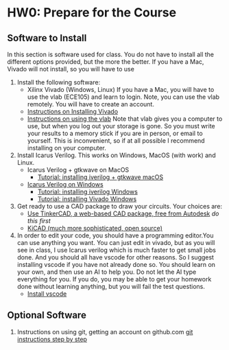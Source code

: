 # HW0: Prepare for the Course

## Software to Install

In this section is software used for class. You do not have to install all the different options provided, but the more the better.
If you have a Mac, Vivado will not install, so you will have to use

1. Install the following software:
   - Xilinx Vivado (Windows, Linux) If you have a Mac, you will have to use the vlab (ECE105) and learn to login. Note, you can use the vlab remotely. You will have to create an account.
   - [Instructions on Installing Vivado](https://rutgers.box.com/s/oefc0asy9xekwxs947kdoisw8hq9ja5f)
   - [Instructions on using the vlab](https://vlab.rutgers.edu/)
      Note that vlab gives you a computer to use, but when you log out your storage is gone. So you must write your results to a memory stick if you are in person, or email to yourself. This is inconvenient, so if at all possible I recommend installing on your computer.
1. Install Icarus Verilog. This works on Windows, MacOS (with work)
 and Linux.
   - Icarus Verilog + gtkwave on MacOS
      - [Tutorial: installing iverilog + gtkwave macOS](IcarusVerilogInstallationGuide-macOS.md)
   - [Icarus Verilog on Windows](https://bleyer.org/icarus/)
      - [Tutorial: installing iverilog Windows](IcarusVerilogInstallationGuide.pdf)
      - [Tutorial: installing Vivado Windows](VivadoInstallationGuide.docx)
1. Get ready to use a CAD package to draw your circuits. Your choices are:
   - [Use TinkerCAD, a web-based CAD package, free from Autodesk](https://www.tinkercad.com/) *do this first*
   - [KiCAD (much more sophisticated, open source)](https://www.kicad.org/download/)
1. In order to edit your code, you should have a programming editor.You can use anything you want. You can just edit in vivado, but as you will see in class, I use Icarus verilog which is much faster to get small jobs done. And you should all have vscode for other reasons. So I suggest installing vscode if you have not already done so. You should learn on your own, and then use an AI to help you. Do not let the AI type everything for you. If you do, you may be able to get your homework done without learning anything, but you will fail the test questions.
   - [Install vscode](https://code.visualstudio.com/download)

## Optional Software

1. Instructions on using git, getting an account on github.com
  [git instructions step by step](http://bit.ly/4n4uLSf)
